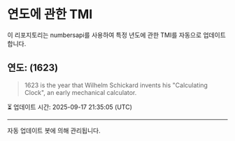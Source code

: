 
# 연도에 관한 TMI

이 리포지토리는 numbersapi를 사용하여 특정 년도에 관한 TMI를 자동으로 업데이트합니다.

## 연도: (1623)
> 1623 is the year that Wilhelm Schickard invents his "Calculating Clock", an early mechanical calculator.

⏳ 업데이트 시간: 2025-09-17 21:35:05 (UTC)

---
자동 업데이트 봇에 의해 관리됩니다.
